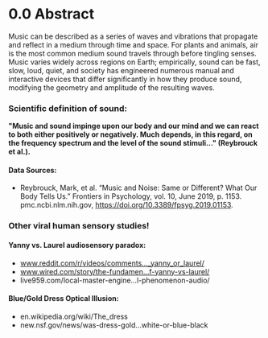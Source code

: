 # 0.0 Abstract 
Music can be described as a series of waves and vibrations that propagate and reflect in a medium through time and space. For plants and animals, air is the most common medium sound travels through before tingling senses. Music varies widely across regions on Earth; empirically, sound can be fast, slow, loud, quiet, and society has engineered numerous manual and interactive devices that differ significantly in how they produce sound, modifying the geometry and amplitude of the resulting waves.



### Scientific definition of sound:
**"Music and sound impinge upon our body and our mind and we can react to both either positively or negatively. Much depends, in this regard, on the frequency spectrum and the level of the sound stimuli..." (Reybrouck et al.).**

#### Data Sources:
- Reybrouck, Mark, et al. “Music and Noise: Same or Different? What Our Body Tells Us.” Frontiers in Psychology, vol. 10, June 2019, p. 1153. pmc.ncbi.nlm.nih.gov, https://doi.org/10.3389/fpsyg.2019.01153.


### Other viral human sensory studies!

#### Yanny vs. Laurel audiosensory paradox:
- www.reddit.com/r/videos/comments…_yanny_or_laurel/
- www.wired.com/story/the-fundamen…f-yanny-vs-laurel/
- live959.com/local-master-engine…l-phenomenon-audio/

#### Blue/Gold Dress Optical Illusion:
- en.wikipedia.org/wiki/The_dress
- new.nsf.gov/news/was-dress-gold…white-or-blue-black
